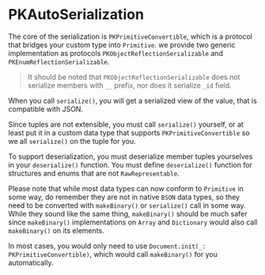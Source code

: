 # PKAutoSerialization

The core of the serialization is `PKPrimitiveConvertible`, which is a protocol that bridges your custom type into `Primitive`. we provide two generic implementation as protocols `PKObjectReflectionSerializable` and `PKEnumReflectionSerializable`. 

> It should be noted that `PKObjectReflectionSerializable` does not serialize members with `__` prefix, nor does it serialize `_id` field.

When you call `serialize()`, you will get a serialized view of the value, that is compatible with JSON. 

Since tuples are not extensible, you must call `serialize()` yourself, or at least put it in a custom data type that supports `PKPrimitiveConvertible` so we all `serialize()` on the tuple for you.

To support deserialization, you must deserialize member tuples yourselves in your `deserialize()` function. You must define `deserialize()` function for structures and enums that are not `RawRepresentable`. 

Please note that while most data types can now conform to `Primitive` in some way, do remember they are not in native `BSON` data types, so they need to be converted with `makeBinary()` or `serialize()` call in some way. While they sound like the same thing, `makeBinary()` should be much safer since `makeBinary()` implementations on `Array` and `Dictionary` would also call `makeBinary()` on its elements. 

In most cases, you would only need to use `Document.init(_: PKPrimitiveConvertible)`, which would call `makeBinary()` for you automatically.
